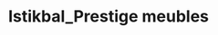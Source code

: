 ---
title: "Istikbal_Prestige meubles"
url: /cournon-dauvergne/istikbal_prestige-meubles/
shop: meubles
---